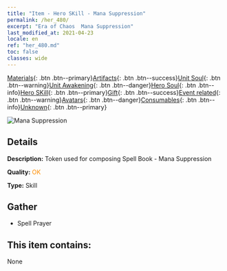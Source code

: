 ```yaml
---
title: "Item - Hero SKill - Mana Suppression"
permalink: /her_480/
excerpt: "Era of Chaos  Mana Suppression"
last_modified_at: 2021-04-23
locale: en
ref: "her_480.md"
toc: false
classes: wide
---
```

 [Materials](/Items/){: .btn .btn--primary}[Artifacts](/Items/Artifacts/){: .btn .btn--success}[Unit Soul](/Items/UnitSoul/){: .btn .btn--warning}[Unit Awakening](/Items/UnitAwakening/){: .btn .btn--danger}[Hero Soul](/Items/HeroSoul/){: .btn .btn--info}[Hero SKill](/Items/HeroSkill/){: .btn .btn--primary}[Gift](/Items/Gift/){: .btn .btn--success}[Event related](/Items/Events/){: .btn .btn--warning}[Avatars](/Items/Avatars/){: .btn .btn--danger}[Consumables](/Items/Consumables/){: .btn .btn--info}[Unknown](/Items/Unknown/){: .btn .btn--primary}

 ![Mana Suppression](/images/t/ps_faliyazhi.png)

## Details
 **Description:** Token used for composing Spell Book - Mana Suppression

 **Quality:** <span style="color: #FF8C00">OK</span>

 **Type:** Skill

## Gather

*    Spell Prayer 

## This item contains:

  None


